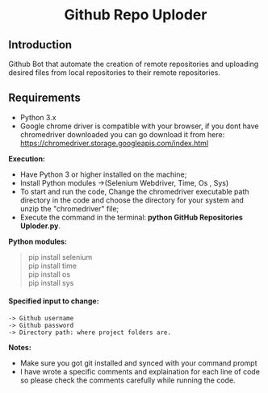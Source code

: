 <h1 align="center"> Github Repo Uploder</h1> 

## Introduction 
Github Bot that automate the creation of remote repositories and uploading desired files from local repositories to their remote repositories.

## Requirements
* Python  3.x
* Google chrome driver is compatible with your browser, if you dont have chromedriver downloaded you can go download it from here: https://chromedriver.storage.googleapis.com/index.html



<strong>Execution:</strong>
* Have Python 3 or higher installed on the machine;
* Install Python modules &#8594;(Selenium Webdriver, Time, Os , Sys)
* To start and run the code, Change the chromedriver executable path directory in the code  and choose the directory for your system and unzip the "chromedriver" file;
* Execute the command in the terminal:<strong> python GitHub Repositories Uploder.py</strong>.
    
<strong>Python modules: </strong>
 > pip install selenium </br>
 > pip install time </br>
 > pip install os</br>
 > pip install sys</br>
    
#### Specified input to change:
    -> Github username
    -> Github password
    -> Directory path: where project folders are.
    
    
    
<strong>Notes:</strong>
  * Make sure you got git installed and synced with your command prompt
  * I have wrote a specific comments and explaination for each line of code so please check the comments carefully while running the code.
  

